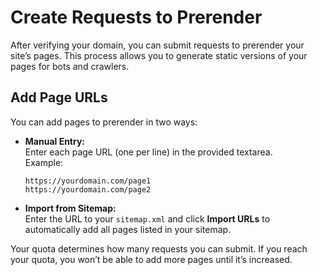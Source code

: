 # Create Requests to Prerender

After verifying your domain, you can submit requests to prerender your site’s pages. This process allows you to generate static versions of your pages for bots and crawlers.

## Add Page URLs

You can add pages to prerender in two ways:

- **Manual Entry:**  
  Enter each page URL (one per line) in the provided textarea.  
  Example:

  ```
  https://yourdomain.com/page1
  https://yourdomain.com/page2
  ```

- **Import from Sitemap:**  
  Enter the URL to your `sitemap.xml` and click **Import URLs** to automatically add all pages listed in your sitemap.

Your quota determines how many requests you can submit. If you reach your quota, you won’t be able to add more pages until it’s increased.
